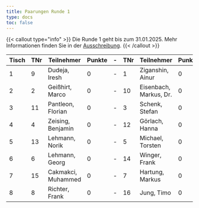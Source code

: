 ```yaml
---
title: Paarungen Runde 1
type: docs
toc: false
---
```


{{< callout type="info" >}}
Die Runde 1 geht bis zum 31.01.2025. Mehr Informationen finden Sie in der [Ausschreibung](../../ausschreibung).
{{< /callout >}}

| Tisch | TNr | Teilnehmer         | Punkte | -   | TNr | Teilnehmer             | Punkte | Ergebnis |
| ----- | --- | ------------------ | ------ | --- | --- | ---------------------- | ------ | -------- |
| 1     | 9   | Dudeja, Iresh      | 0      | -   | 1   | Ziganshin, Ainur       | 0      | 0 - 1    |
| 2     | 2   | Geißhirt, Marco    | 0      | -   | 10  | Eisenbach, Markus, Dr. | 0      | 1 - 0    |
| 3     | 11  | Pantleon, Florian  | 0      | -   | 3   | Schenk, Stefan         | 0      | 0 - 1    |
| 4     | 4   | Zeising, Benjamin  | 0      | -   | 12  | Görlach, Hanna         | 0      | 1 - 0    |
| 5     | 13  | Lehmann, Norik     | 0      | -   | 5   | Michael, Torsten       | 0      | 0 - 1    |
| 6     | 6   | Lehmann, Georg     | 0      | -   | 14  | Winger, Frank          | 0      | 1 - 0    |
| 7     | 15  | Cakmakci, Muhammed | 0      | -   | 7   | Hartung, Markus        | 0      | 0 - 1    |
| 8     | 8   | Richter, Frank     | 0      | -   | 16  | Jung, Timo             | 0      | 0 - 1    |